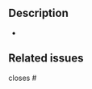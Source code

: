 ## Description

<!-- Please explain the changes you made here. -->

*

## Related issues

<!-- 
  Which issues are closed by this PR or are related.
  If you have no issue then create one. This helps to track it and get the confirmation that the behavior is not expected. 
-->

closes #
